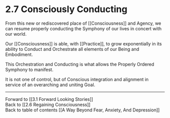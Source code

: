 # 2.7 Consciously Conducting

From this new or rediscovered place of [[Consciousness]] and Agency, we can resume properly conducting the Symphony of our lives in concert with our world. 

Our [[Consciousness]] is able, with [[Practice]], to grow exponentially in its ability to Conduct and Orchestrate all elements of our Being and Embodiment. 

This Orchestration and Conducting is what allows the Properly Ordered Symphony to manifest. 

It is not one of control, but of Conscious integration and alignment in service of an overarching and uniting Goal.  

___

Forward to [[3.1 Forward Looking Stories]]          
Back to [[2.6 Regaining Consciousness]]      
Back to table of contents [[A Way Beyond Fear, Anxiety, And Depression]]    
